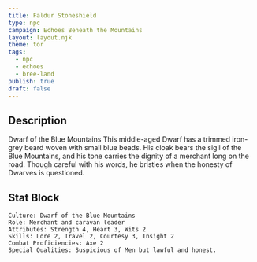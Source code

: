 ```yaml
---
title: Faldur Stoneshield
type: npc
campaign: Echoes Beneath the Mountains
layout: layout.njk
theme: tor
tags:
  - npc
  - echoes
  - bree-land
publish: true
draft: false
---
```


## Description
Dwarf of the Blue Mountains
This middle-aged Dwarf has a trimmed iron-grey beard woven with small blue beads. His cloak bears the sigil of the Blue Mountains, and his tone carries the dignity of a merchant long on the road. Though careful with his words, he bristles when the honesty of Dwarves is questioned.

## Stat Block

```
Culture: Dwarf of the Blue Mountains
Role: Merchant and caravan leader
Attributes: Strength 4, Heart 3, Wits 2
Skills: Lore 2, Travel 2, Courtesy 3, Insight 2
Combat Proficiencies: Axe 2
Special Qualities: Suspicious of Men but lawful and honest.
```
